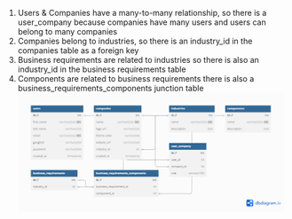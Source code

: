 1. Users & Companies have a many-to-many relationship, so there is a user_company because companies have many users and users can belong to many companies
2. Companies belong to industries, so there is an industry_id in the companies table as a foreign key
3. Business requirements are related to industries so there is also an industry_id in the business requirements table
4. Components are related to business requirements there is also a business_requirements_components junction table
   ![db-relationships-diagram](db-relationships-diagram.png)
